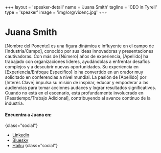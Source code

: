 +++
layout = 'speaker-detail'
name = 'Juana Smith'
tagline = 'CEO in Tyrell'
type = 'speaker'
image = 'img/org/vicenç.jpg'
+++
# Juana Smith
[Nombre del Ponente] es una figura dinámica e influyente en el campo de [Industria/Campo], conocido por sus ideas innovadoras y presentaciones cautivadoras. Con más de [Número] años de experiencia, [Apellido] ha trabajado con organizaciones líderes, ayudándolas a enfrentar desafíos complejos y a descubrir nuevas oportunidades. Su experiencia en [Experiencia/Enfoque Específico] lo ha convertido en un orador muy solicitado en conferencias a nivel mundial. La pasión de [Apellido] por [Interés Clave] impulsa su misión de inspirar, educar y empoderar a las audiencias para tomar acciones audaces y lograr resultados significativos. Cuando no está en el escenario, está profundamente involucrado en [Pasatiempo/Trabajo Adicional], contribuyendo al avance continuo de la industria.

#### Encuentra a Juana en:
{class="social"}
* [Linkedin](https://img2.rtve.es/v/6673497/?w=1600)
* [Bluesky](https://img2.rtve.es/v/6673497/?w=1600)
* [Haiku](https://img2.rtve.es/v/6673497/?w=1600)
{class="social"}